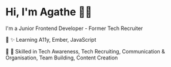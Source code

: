 # Hi, I'm Agathe 👩‍💻

I'm a Junior Frontend Developer - Former Tech Recruiter

🧠 ✨ Learning A11y, Ember, JavaScript

💪 🎇  Skilled in Tech Awareness, Tech Recruiting, Communication & Organisation, Team Building, Content Creation
